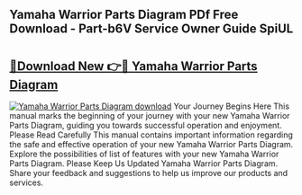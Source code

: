 ## Yamaha Warrior Parts Diagram PDf Free Download - Part-b6V Service Owner Guide SpiUL

# <h2><a href="http://dfkf7zq.blite.top/?on=Yamaha+Warrior+Parts+Diagram">🔗Download New 👉🔴 Yamaha Warrior Parts Diagram</a></h2>

[![Yamaha Warrior Parts Diagram download](https://i.imgur.com/lujVjoI.png)](http://dfkf7zq.blite.top/?on=Yamaha+Warrior+Parts+Diagram)
Your Journey Begins Here This manual marks the beginning of your journey with your new Yamaha Warrior Parts Diagram, guiding you towards successful operation and enjoyment. Please Read Carefully This manual contains important information regarding the safe and effective operation of your new Yamaha Warrior Parts Diagram. Explore the possibilities of list of features with your new Yamaha Warrior Parts Diagram. Please Keep Us Updated Yamaha Warrior Parts Diagram. Share your feedback and suggestions to help us improve our products and services.
